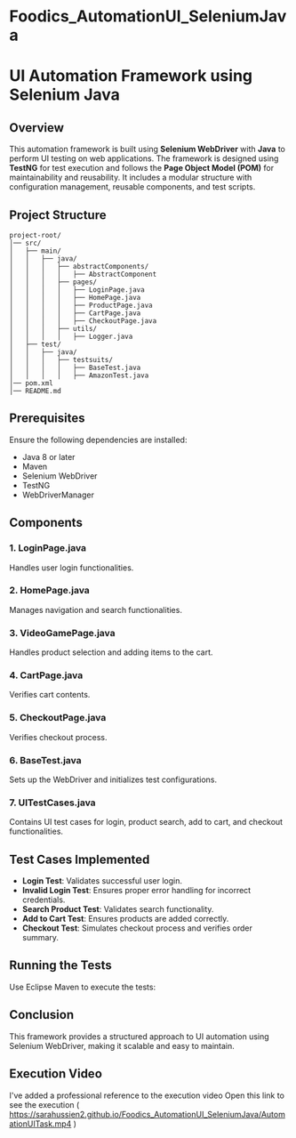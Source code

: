 # Foodics_AutomationUI_SeleniumJava

# UI Automation Framework using Selenium Java

## Overview

This automation framework is built using **Selenium WebDriver** with **Java** to perform UI testing on web applications. The framework is designed using **TestNG** for test execution and follows the **Page Object Model (POM)** for maintainability and reusability. It includes a modular structure with configuration management, reusable components, and test scripts.

## Project Structure

```
project-root/
│── src/
│   ├── main/
│   │   ├── java/
│   │   │   ├── abstractComponents/
│   │   │   │   ├── AbstractComponent
│   │   │   ├── pages/
│   │   │   │   ├── LoginPage.java
│   │   │   │   ├── HomePage.java
│   │   │   │   ├── ProductPage.java
│   │   │   │   ├── CartPage.java
│   │   │   │   ├── CheckoutPage.java
│   │   │   ├── utils/
│   │   │   │   ├── Logger.java
│   ├── test/
│   │   ├── java/
│   │   │   ├── testsuits/
│   │   │   │   ├── BaseTest.java
│   │   │   │   ├── AmazonTest.java
│── pom.xml
│── README.md
```

## Prerequisites

Ensure the following dependencies are installed:

- Java 8 or later
- Maven
- Selenium WebDriver
- TestNG
- WebDriverManager

## Components

### 1. LoginPage.java
Handles user login functionalities.

### 2. HomePage.java
Manages navigation and search functionalities.

### 3. VideoGamePage.java
Handles product selection and adding items to the cart.

### 4. CartPage.java
Verifies cart contents.

### 5. CheckoutPage.java
Verifies checkout process.

### 6. BaseTest.java
Sets up the WebDriver and initializes test configurations.

### 7. UITestCases.java
Contains UI test cases for login, product search, add to cart, and checkout functionalities.


## Test Cases Implemented

- **Login Test**: Validates successful user login.
- **Invalid Login Test**: Ensures proper error handling for incorrect credentials.
- **Search Product Test**: Validates search functionality.
- **Add to Cart Test**: Ensures products are added correctly.
- **Checkout Test**: Simulates checkout process and verifies order summary.

## Running the Tests

Use Eclipse Maven to execute the tests:

## Conclusion

This framework provides a structured approach to UI automation using Selenium WebDriver, making it scalable and easy to maintain.

## Execution Video
I've added a professional reference to the execution video
Open this link to see the execution ( https://sarahussien2.github.io/Foodics_AutomationUI_SeleniumJava/AutomationUITask.mp4 )

